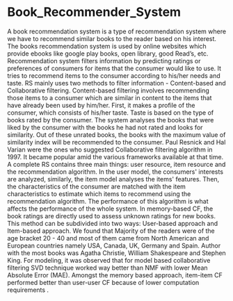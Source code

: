 # Book_Recommender_System
A book recommendation system is a type of recommendation system where we have to recommend similar books to the reader based on his interest. The books recommendation system is used by online websites which provide ebooks like google play books, open library, good Read’s, etc. Recommendation system filters information by predicting ratings or preferences of consumers for items that the consumer would like to use. It tries to recommend items to the consumer according to his/her needs and taste. RS mainly uses two methods to filter information - Content-based and Collaborative filtering. Content-based filtering involves recommending those items to a consumer which are similar in content to the items that have already been used by him/her. First, it makes a profile of the consumer, which consists of his/her taste. Taste is based on the type of books rated by the consumer. The system analyses the books that were liked by the consumer with the books he had not rated and looks for similarity. Out of these unrated books, the books with the maximum value of similarity index will be recommended to the consumer. Paul Resnick and Hal Varian were the ones who suggested Collaborative filtering algorithm in 1997. It became popular amid the various frameworks available at that time. A complete RS contains three main things: user resource, item resource and the recommendation algorithm. In the user model, the consumers' interests are analyzed, similarly, the item model analyses the items' features. Then, the characteristics of the consumer are matched with the item characteristics to estimate which items to recommend using the recommendation algorithm. The performance of this algorithm is what affects the performance of the whole system. In memory-based CF, the book ratings are directly used to assess unknown ratings for new books. This method can be subdivided into two ways: User-based approach and Item-based approach. We found that Majority of the readers were of the age bracket 20 - 40 and most of them came from North American and European countries namely USA, Canada, UK, Germany and Spain. Author with the most books was Agatha Christie, William Shakespeare and Stephen King. For modeling, it was observed that for model based collaborative filtering SVD technique worked way better than NMF with lower Mean Absolute Error (MAE). Amongst the memory based approach, item-item CF performed better than user-user CF because of lower computation requirements .
